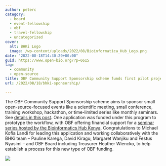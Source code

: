 ```yaml
---
author: peterc
category:
  - board
  - event-fellowship
  - obf
  - travel-fellowship
  - uncategorized
cover:
  alt: BHKi Logo
  image: /wp-content/uploads/2022/08/Bioinformatica_Hub_Logo.png
date: "2022-08-18T14:30:29+00:00"
guid: https://www.open-bio.org/?p=6615
tag:
  - community
  - open-source
title: OBF Community Support Sponsorship scheme funds first pilot project
url: /2022/08/18/bhki-sponsorship/

---
```

The OBF Community Support Sponsorship scheme aims to sponsor small open-source-focused events like a scientific meeting, small conference, training workshop, hackathon, or time-limited series like monthly seminars. See [details in this post](/2021/05/11/obf-community-support-sponsorship/). One application was funded under this program to prototype the workflow, with OBF offering financial support for a [seminar series hosted by the Bioinformatics Hub Kenya](https://bhki.org/2022/08/17/empowering-our-community-with-bioinformatics-data-management-and-soft-skills/). Congratulations to Michael Kofia Landi for leading this application and working collaboratively with the BHKi team – Pauline Karega, David Kiragu, Margaret Wanjiku and Festus Nyasimi – and OBF Board including Treasurer Heather Wiencko, to help establish a process for this new type of OBF funding.

[![](/wp-content/uploads/2022/08/Bioinformatica_Hub_Logo-918x1024.png)](https://bhki.org/2022/08/17/empowering-our-community-with-bioinformatics-data-management-and-soft-skills/)
